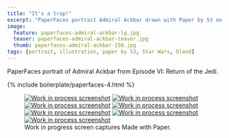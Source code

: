 ```yaml
---
title: "It's a trap!"
excerpt: "PaperFaces portrait Admiral Ackbar drawn with Paper by 53 on an iPad."
image: 
  feature: paperfaces-admiral-ackbar-lg.jpg
  teaser: paperfaces-admiral-ackbar-teaser.jpg
  thumb: paperfaces-admiral-ackbar-150.jpg
tags: [portrait, illustration, paper by 53, Star Wars, blend]
---
```


PaperFaces portrait of Admiral Ackbar from Episode VI: Return of the Jedi.

{% include boilerplate/paperfaces-4.html %}

<figure class="third">
	<a href="{{ site.url }}/images/paperfaces-admiral-ackbar-process-1-lg.jpg"><img src="{{ site.url }}/images/paperfaces-admiral-ackbar-process-1-600.jpg" alt="Work in process screenshot"></a>
	<a href="{{ site.url }}/images/paperfaces-admiral-ackbar-process-2-lg.jpg"><img src="{{ site.url }}/images/paperfaces-admiral-ackbar-process-2-600.jpg" alt="Work in process screenshot"></a>
	<a href="{{ site.url }}/images/paperfaces-admiral-ackbar-process-3-lg.jpg"><img src="{{ site.url }}/images/paperfaces-admiral-ackbar-process-3-600.jpg" alt="Work in process screenshot"></a>
	<a href="{{ site.url }}/images/paperfaces-admiral-ackbar-process-4-lg.jpg"><img src="{{ site.url }}/images/paperfaces-admiral-ackbar-process-4-600.jpg" alt="Work in process screenshot"></a>
	<a href="{{ site.url }}/images/paperfaces-admiral-ackbar-process-5-lg.jpg"><img src="{{ site.url }}/images/paperfaces-admiral-ackbar-process-5-600.jpg" alt="Work in process screenshot"></a>
	<a href="{{ site.url }}/images/paperfaces-admiral-ackbar-process-6-lg.jpg"><img src="{{ site.url }}/images/paperfaces-admiral-ackbar-process-6-600.jpg" alt="Work in process screenshot"></a>
	<a href="{{ site.url }}/images/paperfaces-admiral-ackbar-process-7-lg.jpg"><img src="{{ site.url }}/images/paperfaces-admiral-ackbar-process-7-600.jpg" alt="Work in process screenshot"></a>
	<figcaption>Work in progress screen captures Made with Paper.</figcaption>
</figure>
